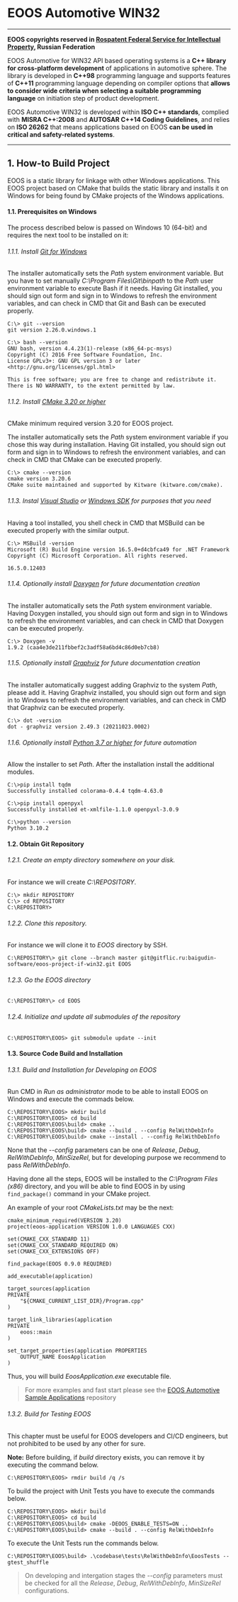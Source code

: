 # EOOS Automotive WIN32
---
**EOOS copyrights reserved in [Rospatent Federal Service for Intellectual Property]( https://www1.fips.ru/registers-doc-view/fips_servlet?DB=EVM&DocNumber=2017664105&TypeFile=html), Russian Federation**

EOOS Automotive for WIN32 API based operating systems is a **C++ library for cross-platform development** of 
applications in automotive sphere. The library is developed in **C++98** programming language and supports 
features of **C++11** programming language depending on compiler options that 
**allows to consider wide criteria when selecting a suitable programming language** on initiation step 
of product development.

EOOS Automotive WIN32 is developed within **ISO C++ standards**, complied with **MISRA C++:2008** and 
**AUTOSAR C++14 Coding Guidelines**, and relies on **ISO 26262** that means applications based on EOOS 
**can be used in critical and safety-related systems**.

---

## 1. How-to Build Project

EOOS is a static library for linkage with other Windows applications. This EOOS project based on CMake that builds 
the static library and installs it on Windows for being found by CMake projects of the Windows applications.



#### 1.1. Prerequisites on Windows

The process described below is passed on Windows 10 (64-bit) and requires the next tool to be installed on it:

###### 1.1.1. Install [Git for Windows](https://git-scm.com/downloads)

The installer automatically sets the *Path* system environment variable.
But you have to set manually *C:\Program Files\Git\binpath* to the *Path* user environment variable to execute Bash if it needs. 
Having Git installed, you should sign out form and sign in to Windows to refresh the environment variables, and can check 
in CMD that Git and Bash can be executed properly.

```
C:\> git --version
git version 2.26.0.windows.1
 
C:\> bash --version
GNU bash, version 4.4.23(1)-release (x86_64-pc-msys)
Copyright (C) 2016 Free Software Foundation, Inc.
License GPLv3+: GNU GPL version 3 or later <http://gnu.org/licenses/gpl.html>
 
This is free software; you are free to change and redistribute it.
There is NO WARRANTY, to the extent permitted by law.
```

###### 1.1.2. Install [CMake 3.20 or higher](https://cmake.org/download/)

CMake minimum required version 3.20 for EOOS project.

The installer automatically sets the *Path* system environment variable if you chose this way during installation. 
Having Git installed, you should sign out form and sign in to Windows to refresh the environment variables, and can check 
in CMD that CMake can be executed properly.

```
C:\> cmake --version
cmake version 3.20.6
CMake suite maintained and supported by Kitware (kitware.com/cmake).
```

###### 1.1.3. Instal [Visual Studio](https://developer.microsoft.com/en-us/windows/downloads/) or [Windows SDK](https://developer.microsoft.com/en-us/windows/downloads/sdk-archive/) for purposes that you need

Having a tool installed, you shell check in CMD that MSBuild can be executed properly with the similar output.

```
C:\> MSBuild -version
Microsoft (R) Build Engine version 16.5.0+d4cbfca49 for .NET Framework
Copyright (C) Microsoft Corporation. All rights reserved.

16.5.0.12403
```

###### 1.1.4. Optionally install [Doxygen](https://www.doxygen.nl/download.html) for future documentation creation

The installer automatically sets the *Path* system environment variable.
Having Doxygen installed, you should sign out form and sign in to Windows to refresh the environment variables, and can check 
in CMD that Doxygen can be executed properly.

```
C:\> Doxygen -v
1.9.2 (caa4e3de211fbbef2c3adf58a6bd4c86d0eb7cb8)
```

###### 1.1.5. Optionally install [Graphviz](http://www.graphviz.org/download/) for future documentation creation

The installer automatically suggest adding Graphviz to the system *Path*, please add it. 
Having Graphviz installed, you should sign out form and sign in to Windows to refresh the environment variables, and can check 
in CMD that Graphviz can be executed properly.

```
C:\> dot -version
dot - graphviz version 2.49.3 (20211023.0002)
```

###### 1.1.6. Optionally install [Python 3.7 or higher](https://www.python.org/downloads/) for future automation

Allow the installer to set *Path*. After the installation install the additional modules.

```
C:\>pip install tqdm
Successfully installed colorama-0.4.4 tqdm-4.63.0
 
C:\>pip install openpyxl
Successfully installed et-xmlfile-1.1.0 openpyxl-3.0.9
 
C:\>python --version
Python 3.10.2
```



#### 1.2. Obtain Git Repository

###### 1.2.1. Create an empty directory somewhere on your disk. 

For instance we will create *C:\REPOSITORY*.

```
C:\> mkdir REPOSITORY
C:\> cd REPOSITORY
C:\REPOSITORY>
```

###### 1.2.2. Clone this repository. 

For instance we will clone it to *EOOS* directory by SSH.

```
C:\REPOSITORY\> git clone --branch master git@gitflic.ru:baigudin-software/eoos-project-if-win32.git EOOS
```

###### 1.2.3. Go the EOOS directory

```
C:\REPOSITORY\> cd EOOS
```

###### 1.2.4. Initialize and update all submodules of the repository

```
C:\REPOSITORY\EOOS> git submodule update --init
```



#### 1.3. Source Code Build and Installation

###### 1.3.1. Build and Installation for Developing on EOOS

Run CMD in *Run as administrator* mode to be able to install EOOS on Windows and execute the commads below.

```
C:\REPOSITORY\EOOS> mkdir build
C:\REPOSITORY\EOOS> cd build
C:\REPOSITORY\EOOS\build> cmake ..
C:\REPOSITORY\EOOS\build> cmake --build . --config RelWithDebInfo
C:\REPOSITORY\EOOS\build> cmake --install . --config RelWithDebInfo
```

None that the *--config* parameters can be one of *Release*, *Debug*, *RelWithDebInfo*, *MinSizeRel*, but for developing
purpose we recommend to pass *RelWithDebInfo*.

Having done all the steps, EOOS will be installed to the *C:\Program Files (x86)* directory, and you will be able 
to find EOOS in by using `find_package()` command in your CMake project.

An example of your root *CMakeLists.txt* may be the next:

```
cmake_minimum_required(VERSION 3.20)
project(eoos-application VERSION 1.0.0 LANGUAGES CXX)

set(CMAKE_CXX_STANDARD 11)
set(CMAKE_CXX_STANDARD_REQUIRED ON)
set(CMAKE_CXX_EXTENSIONS OFF)

find_package(EOOS 0.9.0 REQUIRED)

add_executable(application)

target_sources(application
PRIVATE
    "${CMAKE_CURRENT_LIST_DIR}/Program.cpp"
)

target_link_libraries(application
PRIVATE
    eoos::main
)

set_target_properties(application PROPERTIES
    OUTPUT_NAME EoosApplication
)
```

Thus, you will build *EoosApplication.exe* executable file.

> For more examples and fast start please see 
> the [EOOS Automotive Sample Applications](https://gitflic.ru/project/baigudin-software/eoos-project-sample-applications) repository

###### 1.3.2. Build for Testing EOOS

This chapter must be useful for EOOS developers and CI/CD engineers, but not prohibited to be used by any other for sure.

**Note:** Before building, if *build* directory exists, you can remove it by executing the command below.

```
C:\REPOSITORY\EOOS> rmdir build /q /s
```

To build the project with Unit Tests you have to execute the commands below.

```
C:\REPOSITORY\EOOS> mkdir build
C:\REPOSITORY\EOOS> cd build
C:\REPOSITORY\EOOS\build> cmake -DEOOS_ENABLE_TESTS=ON ..
C:\REPOSITORY\EOOS\build> cmake --build . --config RelWithDebInfo
```

To execute the Unit Tests run the commands below.

```
C:\REPOSITORY\EOOS\build> .\codebase\tests\RelWithDebInfo\EoosTests --gtest_shuffle
```

> On developing and intergation stages the *--config* parameters must be checked for all the 
> *Release*, *Debug*, *RelWithDebInfo*, *MinSizeRel* configurations.

